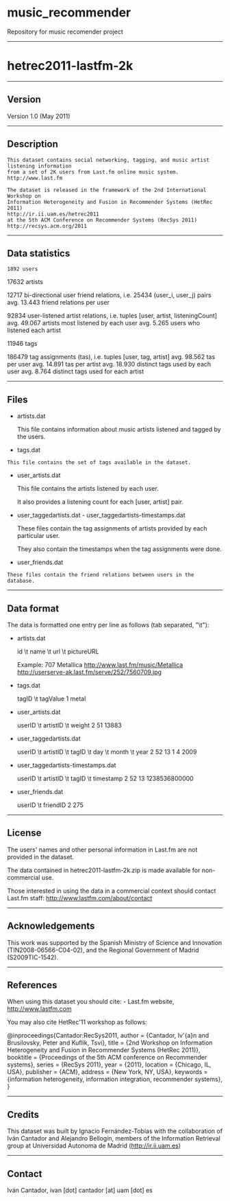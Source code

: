# music_recommender
Repository for music recomender project



-------
hetrec2011-lastfm-2k
====================

-------
Version
-------

Version 1.0 (May 2011)

-----------
Description
-----------

    This dataset contains social networking, tagging, and music artist listening information 
    from a set of 2K users from Last.fm online music system.
    http://www.last.fm 

    The dataset is released in the framework of the 2nd International Workshop on 
    Information Heterogeneity and Fusion in Recommender Systems (HetRec 2011) 
    http://ir.ii.uam.es/hetrec2011 
    at the 5th ACM Conference on Recommender Systems (RecSys 2011)
    http://recsys.acm.org/2011 

---------------
Data statistics
---------------

    1892 users
   17632 artists
      
   12717 bi-directional user friend relations, i.e. 25434 (user_i, user_j) pairs
         avg. 13.443 friend relations per user
         
   92834 user-listened artist relations, i.e. tuples [user, artist, listeningCount]
         avg. 49.067 artists most listened by each user
         avg. 5.265 users who listened each artist
            
   11946 tags  
   
  186479 tag assignments (tas), i.e. tuples [user, tag, artist]
         avg. 98.562 tas per user
         avg. 14.891 tas per artist
         avg. 18.930 distinct tags used by each user
         avg. 8.764 distinct tags used for each artist

-----
Files
-----
   	    
   * artists.dat
   
        This file contains information about music artists listened and tagged by the users.
   
   * tags.dat
   
   	This file contains the set of tags available in the dataset.

   * user_artists.dat
   
        This file contains the artists listened by each user.
        
        It also provides a listening count for each [user, artist] pair.

   * user_taggedartists.dat - user_taggedartists-timestamps.dat
   
        These files contain the tag assignments of artists provided by each particular user.
        
        They also contain the timestamps when the tag assignments were done.
   
   * user_friends.dat
   
   	These files contain the friend relations between users in the database.
     
-----------
Data format
-----------

   The data is formatted one entry per line as follows (tab separated, "\t"):

   * artists.dat
   
        id \t name \t url \t pictureURL

        Example:
        707	Metallica	http://www.last.fm/music/Metallica	http://userserve-ak.last.fm/serve/252/7560709.jpg

   * tags.dat
 
        tagID \t tagValue
        1	metal
 
   * user_artists.dat
   
        userID \t artistID \t weight
        2	51	13883
   
   * user_taggedartists.dat
  
        userID \t artistID \t tagID \t day \t month \t year
        2	52	13	1	4	2009  
  
   * user_taggedartists-timestamps.dat

        userID \t artistID \t tagID \t timestamp
        2	52	13	1238536800000

   * user_friends.dat

        userID \t friendID
        2	275

------- 
License
-------

   The users' names and other personal information in Last.fm are not provided in the dataset.

   The data contained in hetrec2011-lastfm-2k.zip is made available for non-commercial use.
   
   Those interested in using the data in a commercial context should contact Last.fm staff:
   http://www.lastfm.com/about/contact

----------------
Acknowledgements
----------------

   This work was supported by the Spanish Ministry of Science and Innovation (TIN2008-06566-C04-02), 
   and the Regional Government of Madrid (S2009TIC-1542).

----------
References
----------

   When using this dataset you should cite:
      - Last.fm website, http://www.lastfm.com

   You may also cite HetRec'11 workshop as follows:

   @inproceedings{Cantador:RecSys2011,
      author = {Cantador, Iv\'{a}n and Brusilovsky, Peter and Kuflik, Tsvi},
      title = {2nd Workshop on Information Heterogeneity and Fusion in Recommender Systems (HetRec 2011)},
      booktitle = {Proceedings of the 5th ACM conference on Recommender systems},
      series = {RecSys 2011},
      year = {2011},
      location = {Chicago, IL, USA},
      publisher = {ACM},
      address = {New York, NY, USA},
      keywords = {information heterogeneity, information integration, recommender systems},
   } 

-------
Credits
-------

   This dataset was built by Ignacio Fernández-Tobías with the collaboration of Iván Cantador and Alejandro Bellogín, 
   members of the Information Retrieval group at Universidad Autonoma de Madrid (http://ir.ii.uam.es)

-------   
Contact
-------

   Iván Cantador, ivan [dot] cantador [at] uam [dot] es
